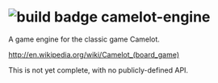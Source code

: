 ![build badge](https://travis-ci.org/NickHeiner/camelot-engine.svg)
camelot-engine
==============

A game engine for the classic game Camelot.

http://en.wikipedia.org/wiki/Camelot_(board_game)

This is not yet complete, with no publicly-defined API.
